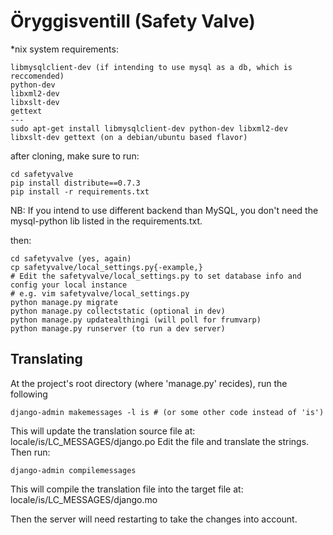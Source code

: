 Öryggisventill (Safety Valve)
======

*nix system requirements:

    libmysqlclient-dev (if intending to use mysql as a db, which is reccomended)
    python-dev
    libxml2-dev
    libxslt-dev
    gettext
    ---
    sudo apt-get install libmysqlclient-dev python-dev libxml2-dev libxslt-dev gettext (on a debian/ubuntu based flavor)

after cloning, make sure to run:

    cd safetyvalve
    pip install distribute==0.7.3
    pip install -r requirements.txt

NB: If you intend to use different backend than MySQL, you don't need the mysql-python lib listed in the requirements.txt.

then:

    cd safetyvalve (yes, again)
    cp safetyvalve/local_settings.py{-example,}
    # Edit the safetyvalve/local_settings.py to set database info and config your local instance
    # e.g. vim safetyvalve/local_settings.py
    python manage.py migrate
    python manage.py collectstatic (optional in dev)
    python manage.py updatealthingi (will poll for frumvarp)
    python manage.py runserver (to run a dev server)

Translating
------
At the project's root directory (where 'manage.py' recides), run the following

    django-admin makemessages -l is # (or some other code instead of 'is')

This will update the translation source file at: locale/is/LC_MESSAGES/django.po
Edit the file and translate the strings. Then run:

    django-admin compilemessages

This will compile the translation file into the target file at: locale/is/LC_MESSAGES/django.mo

Then the server will need restarting to take the changes into account.

